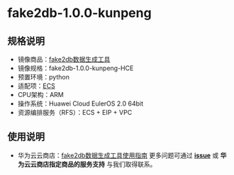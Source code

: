 # fake2db-1.0.0-kunpeng

## 规格说明

- 镜像商品：[fake2db数据生成工具]()
- 镜像规格：fake2db-1.0.0-kunpeng-HCE
- 预置环境：python
- 适配项：[ECS](https://support.huaweicloud.com/ecs/index.html)
- CPU架构：ARM
- 操作系统：Huawei Cloud EulerOS 2.0 64bit
- 资源编排服务（RFS）：ECS + EIP + VPC

## 使用说明

- 华为云云商店：[fake2db数据生成工具使用指南](./docs/usage.md)
更多问题可通过 [**issue**](https://github.com/HuaweiCloudDeveloper/fake2db-image/issues) 或 **华为云云商店指定商品的服务支持** 与我们取得联系。
